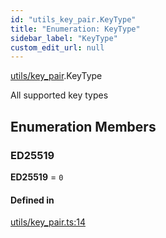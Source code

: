 ```yaml
---
id: "utils_key_pair.KeyType"
title: "Enumeration: KeyType"
sidebar_label: "KeyType"
custom_edit_url: null
---
```


[utils/key_pair](../modules/utils_key_pair.md).KeyType

All supported key types

## Enumeration Members

### ED25519

 **ED25519** = ``0``

#### Defined in

[utils/key_pair.ts:14](https://github.com/maxhr/near--near-api-js/blob/81563440/packages/near-api-js/src/utils/key_pair.ts#L14)

